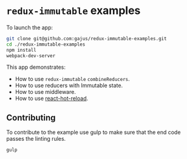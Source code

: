 # `redux-immutable` examples

To launch the app:

```bash
git clone git@github.com:gajus/redux-immutable-examples.git
cd ./redux-immutable-examples
npm install
webpack-dev-server
```

This app demonstrates:

* How to use `redux-immutable` `combineReducers`.
* How to use reducers with Immutable state.
* How to use middleware.
* How to use [react-hot-reload](https://github.com/gaearon/react-hot-loader).

## Contributing

To contribute to the example use gulp to make sure that the end code passes the linting rules.

```js
gulp
```

